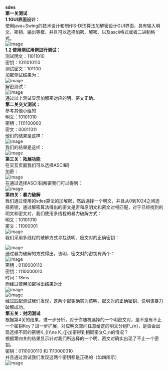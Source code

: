 **sdes**  
**第一关测试**  
**1.1GUI界面设计：**  
使用java+Swing的技术设计和制作S-DES算法加解密设计GUI界面，具有输入明文、密钥、输出等框，并且可以选择加密、解密、以及ascii格式或者二进制格式。  
![image](https://github.com/Hsszw/sdes/assets/147220550/9ade5bae-57f9-41f5-a0ba-c9052b56b20f)  
**1.2 使用测试用例进行测试：**  
测试明文：11011010  
密钥：1011010110  
测试密文：101100  
加密测试结果为：   
![image](https://github.com/Hsszw/sdes/assets/147220550/43bc4798-09b9-4d52-8c5d-715c54bd8f6e)  
解密测试：  
![image](https://github.com/Hsszw/sdes/assets/147220550/5517617b-e5d8-4b7e-b8bf-83fba857671d)  
通过以上测试显示加解密对应的明、密文正确。  
**第二关交叉测试：**  
参考其他小组的  
明文：10101010  
密钥：1111100000  
密文：00011011  
他们的结果是这样：  
![image](https://github.com/Hsszw/sdes/assets/147220550/ddc06a60-e358-45a3-b42c-f95017e5ae34)  
我们的结果是这样：  
![image](https://github.com/Hsszw/sdes/assets/147220550/80538d0a-de98-47bf-8782-1046e57ea6e0)  
**第三关：拓展功能**  
在交互页面我们可以选择ASCII码  
加密：  
![image](https://github.com/Hsszw/sdes/assets/147220550/8b308a8c-8e34-49dd-ab8b-6911cd3bb6f9)  
在通过选择ASCII码解密我们可以得到：  
![image](https://github.com/Hsszw/sdes/assets/147220550/8c5b6519-736c-4e89-b58f-9e443b4b03f2)  
**第四关：暴力破解**  
我们通过使用的sdes算法的加解密，然后选择一个明文，并且从0到1024之间选择密钥，通过解密算法得出的密文是否和原明文和密文对相匹配，对于已经找到的明文和密文对，我们使用多线程的暴力破解方式：    
明文：10101010  
密文：11000001  
![image](https://github.com/Hsszw/sdes/assets/147220550/96d53dbb-00d9-4f6b-8707-1c87bfe5141d)  
我们采用多线程的破解方式寻找该明、密文对的正确密钥：  

![image](https://github.com/Hsszw/sdes/assets/147220550/674e6466-1385-4521-9936-4b51f2699ddb)  
通过暴力破解的方式得出，该明、密文对的密钥有两个：  
![image](https://github.com/Hsszw/sdes/assets/147220550/b59cf0c7-e65e-44fb-852d-692f5fe63cd6)  
密钥：0110000110  
密钥：1110000010  
时间：18ms  
而经过使用加密得出结果对比  
![image](https://github.com/Hsszw/sdes/assets/147220550/64066422-298c-444b-972c-c17b05b31ab6)  
![image](https://github.com/Hsszw/sdes/assets/147220550/51cfd476-f060-46d5-b654-6b510fa90e1a)  
经过匹配测试我们发现，这两个密钥确实为该明、密文对的正确密钥，说明该暴力破解成功。  
**第五关：封闭测试**  
根据第4关的结果，进一步分析，对于你随机选择的一个明密文对，是不是有不止一个密钥Key？进一步扩展，对应明文空间任意给定的明文分组P_{n}，是否会出现选择不同的密钥K_{i}\ne K_{j}加密得到相同密文C_n的情况？  
根据第四关的结果显示针对我们所选择的一个明、密文对确实出现了不止一个密钥。  
密钥：0110000110 和  1110000010  
并且通过测试我们发现这两个密钥都是正确的（如四所示）  
![image](https://github.com/Hsszw/sdes/assets/147220550/50ba4534-dec5-4d34-9e88-0ef132b2191e)  
















